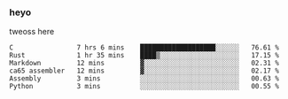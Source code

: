 ### heyo
tweoss here

<!--START_SECTION:waka-->

```text
C                7 hrs 6 mins    ███████████████████░░░░░░   76.61 %
Rust             1 hr 35 mins    ████▒░░░░░░░░░░░░░░░░░░░░   17.15 %
Markdown         12 mins         ▓░░░░░░░░░░░░░░░░░░░░░░░░   02.31 %
ca65 assembler   12 mins         ▓░░░░░░░░░░░░░░░░░░░░░░░░   02.17 %
Assembly         3 mins          ░░░░░░░░░░░░░░░░░░░░░░░░░   00.63 %
Python           3 mins          ░░░░░░░░░░░░░░░░░░░░░░░░░   00.55 %
```

<!--END_SECTION:waka-->

<!--
**Tweoss/tweoss** is a ✨ _special_ ✨ repository because its `README.md` (this file) appears on your GitHub profile.

Here are some ideas to get you started:

- 🔭 I’m currently working on ...
- 🌱 I’m currently learning ...
- 👯 I’m looking to collaborate on ...
- 🤔 I’m looking for help with ...
- 💬 Ask me about ...
- 📫 How to reach me: ...
- 😄 Pronouns: ...
- ⚡ Fun fact: ...
-->
